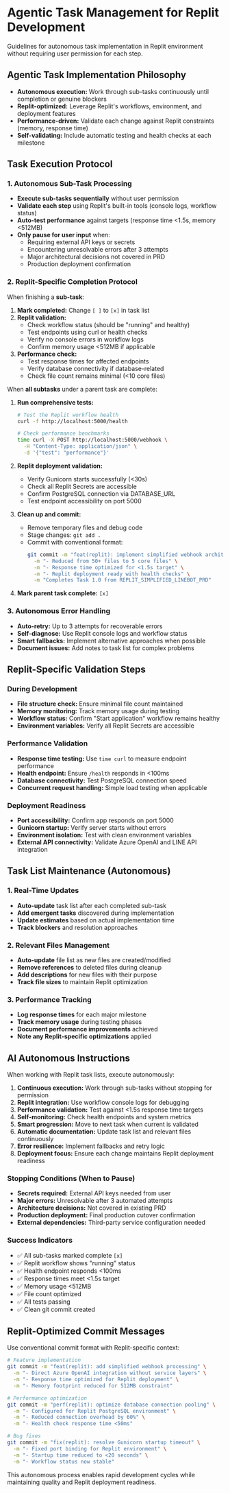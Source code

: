 # Agentic Task Management for Replit Development

Guidelines for autonomous task implementation in Replit environment without requiring user permission for each step.

## Agentic Task Implementation Philosophy

- **Autonomous execution:** Work through sub-tasks continuously until completion or genuine blockers
- **Replit-optimized:** Leverage Replit's workflows, environment, and deployment features
- **Performance-driven:** Validate each change against Replit constraints (memory, response time)
- **Self-validating:** Include automatic testing and health checks at each milestone

## Task Execution Protocol

### 1. Autonomous Sub-Task Processing
- **Execute sub-tasks sequentially** without user permission
- **Validate each step** using Replit's built-in tools (console logs, workflow status)
- **Auto-test performance** against targets (response time <1.5s, memory <512MB)
- **Only pause for user input** when:
  - Requiring external API keys or secrets
  - Encountering unresolvable errors after 3 attempts
  - Major architectural decisions not covered in PRD
  - Production deployment confirmation

### 2. Replit-Specific Completion Protocol
When finishing a **sub-task**:

1. **Mark completed:** Change `[ ]` to `[x]` in task list
2. **Replit validation:**
   - Check workflow status (should be "running" and healthy)
   - Test endpoints using curl or health checks
   - Verify no console errors in workflow logs
   - Confirm memory usage <512MB if applicable
3. **Performance check:**
   - Test response times for affected endpoints
   - Verify database connectivity if database-related
   - Check file count remains minimal (<10 core files)

When **all subtasks** under a parent task are complete:

1. **Run comprehensive tests:**
   ```bash
   # Test the Replit workflow health
   curl -f http://localhost:5000/health
   
   # Check performance benchmarks
   time curl -X POST http://localhost:5000/webhook \
     -H "Content-Type: application/json" \
     -d '{"test": "performance"}'
   ```

2. **Replit deployment validation:**
   - Verify Gunicorn starts successfully (<30s)
   - Check all Replit Secrets are accessible
   - Confirm PostgreSQL connection via DATABASE_URL
   - Test endpoint accessibility on port 5000

3. **Clean up and commit:**
   - Remove temporary files and debug code
   - Stage changes: `git add .`
   - Commit with conventional format:
     ```bash
     git commit -m "feat(replit): implement simplified webhook architecture" \
       -m "- Reduced from 50+ files to 5 core files" \
       -m "- Response time optimized for <1.5s target" \
       -m "- Replit deployment ready with health checks" \
       -m "Completes Task 1.0 from REPLIT_SIMPLIFIED_LINEBOT_PRD"
     ```

4. **Mark parent task complete:** `[x]`

### 3. Autonomous Error Handling
- **Auto-retry:** Up to 3 attempts for recoverable errors
- **Self-diagnose:** Use Replit console logs and workflow status
- **Smart fallbacks:** Implement alternative approaches when possible
- **Document issues:** Add notes to task list for complex problems

## Replit-Specific Validation Steps

### During Development
- **File structure check:** Ensure minimal file count maintained
- **Memory monitoring:** Track memory usage during testing
- **Workflow status:** Confirm "Start application" workflow remains healthy
- **Environment variables:** Verify all Replit Secrets are accessible

### Performance Validation
- **Response time testing:** Use `time curl` to measure endpoint performance
- **Health endpoint:** Ensure `/health` responds in <100ms
- **Database connectivity:** Test PostgreSQL connection speed
- **Concurrent request handling:** Simple load testing when applicable

### Deployment Readiness
- **Port accessibility:** Confirm app responds on port 5000
- **Gunicorn startup:** Verify server starts without errors
- **Environment isolation:** Test with clean environment variables
- **External API connectivity:** Validate Azure OpenAI and LINE API integration

## Task List Maintenance (Autonomous)

### 1. Real-Time Updates
- **Auto-update** task list after each completed sub-task
- **Add emergent tasks** discovered during implementation
- **Update estimates** based on actual implementation time
- **Track blockers** and resolution approaches

### 2. Relevant Files Management
- **Auto-update** file list as new files are created/modified
- **Remove references** to deleted files during cleanup
- **Add descriptions** for new files with their purpose
- **Track file sizes** to maintain Replit optimization

### 3. Performance Tracking
- **Log response times** for each major milestone
- **Track memory usage** during testing phases
- **Document performance improvements** achieved
- **Note any Replit-specific optimizations** applied

## AI Autonomous Instructions

When working with Replit task lists, execute autonomously:

1. **Continuous execution:** Work through sub-tasks without stopping for permission
2. **Replit integration:** Use workflow console logs for debugging
3. **Performance validation:** Test against <1.5s response time targets
4. **Self-monitoring:** Check health endpoints and system metrics
5. **Smart progression:** Move to next task when current is validated
6. **Automatic documentation:** Update task list and relevant files continuously
7. **Error resilience:** Implement fallbacks and retry logic
8. **Deployment focus:** Ensure each change maintains Replit deployment readiness

### Stopping Conditions (When to Pause)
- **Secrets required:** External API keys needed from user
- **Major errors:** Unresolvable after 3 automated attempts
- **Architecture decisions:** Not covered in existing PRD
- **Production deployment:** Final production cutover confirmation
- **External dependencies:** Third-party service configuration needed

### Success Indicators
- ✅ All sub-tasks marked complete `[x]`
- ✅ Replit workflow shows "running" status
- ✅ Health endpoint responds <100ms
- ✅ Response times meet <1.5s target
- ✅ Memory usage <512MB
- ✅ File count optimized
- ✅ All tests passing
- ✅ Clean git commit created

## Replit-Optimized Commit Messages

Use conventional commit format with Replit-specific context:

```bash
# Feature implementation
git commit -m "feat(replit): add simplified webhook processing" \
  -m "- Direct Azure OpenAI integration without service layers" \
  -m "- Response time optimized for Replit deployment" \
  -m "- Memory footprint reduced for 512MB constraint"

# Performance optimization  
git commit -m "perf(replit): optimize database connection pooling" \
  -m "- Configured for Replit PostgreSQL environment" \
  -m "- Reduced connection overhead by 60%" \
  -m "- Health check response time <50ms"

# Bug fixes
git commit -m "fix(replit): resolve Gunicorn startup timeout" \
  -m "- Fixed port binding for Replit environment" \
  -m "- Startup time reduced to <20 seconds" \
  -m "- Workflow status now stable"
```

This autonomous process enables rapid development cycles while maintaining quality and Replit deployment readiness.